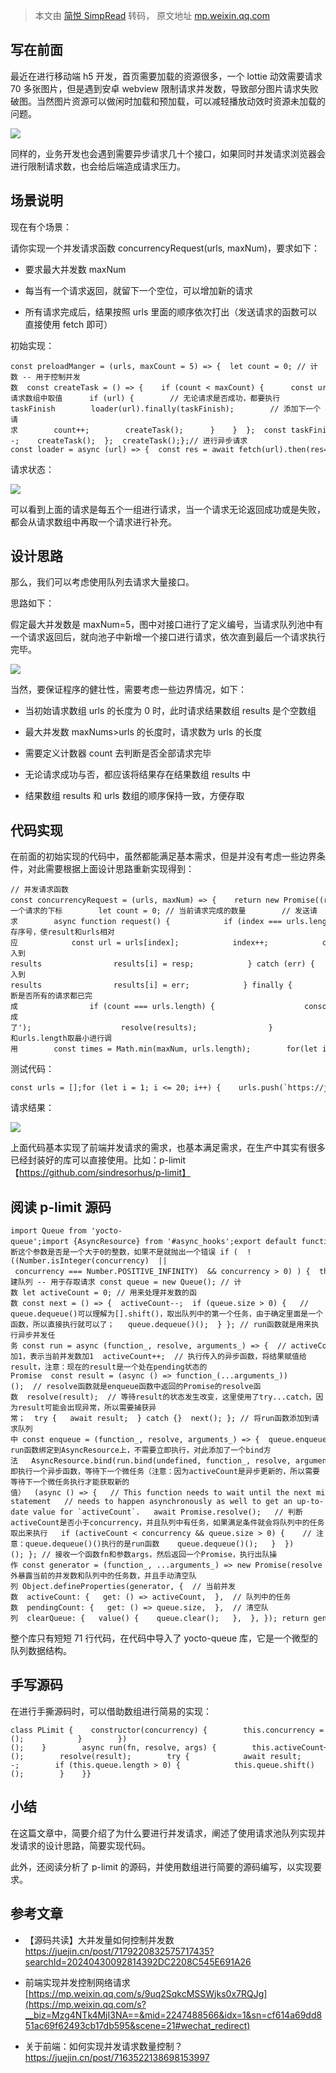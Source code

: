 > 本文由 [简悦 SimpRead](http://ksria.com/simpread/) 转码， 原文地址 [mp.weixin.qq.com](https://mp.weixin.qq.com/s/7ZFFaVJmakDM7NgKUERzxA)

写在前面
----

最近在进行移动端 h5 开发，首页需要加载的资源很多，一个 lottie 动效需要请求 70 多张图片，但是遇到安卓 webview 限制请求并发数，导致部分图片请求失败破图。当然图片资源可以做闲时加载和预加载，可以减轻播放动效时资源未加载的问题。

![](https://mmbiz.qpic.cn/sz_mmbiz_png/83d3vL8fIicaVIVtBCvciaCvFAXiaOAWSlvuCEhKROBGoXzZibb5ibv5f14IXLP7LsuWhVibjHN0fNdiaAl6ATcNwxP1Q/640?wx_fmt=png&from=appmsg)

同样的，业务开发也会遇到需要异步请求几十个接口，如果同时并发请求浏览器会进行限制请求数，也会给后端造成请求压力。

场景说明
----

现在有个场景：

请你实现一个并发请求函数 concurrencyRequest(urls, maxNum)，要求如下：

*   要求最大并发数 maxNum
    
*   每当有一个请求返回，就留下一个空位，可以增加新的请求
    
*   所有请求完成后，结果按照 urls 里面的顺序依次打出（发送请求的函数可以直接使用 fetch 即可）
    

初始实现：

```
const preloadManger = (urls, maxCount = 5) => {  let count = 0; // 计数 -- 用于控制并发数  const createTask = () => {    if (count < maxCount) {      const url = urls.pop(); // 从请求数组中取值      if (url) {        // 无论请求是否成功，都要执行taskFinish        loader(url).finally(taskFinish);        // 添加下一个请求        count++;        createTask();      }    }  };  const taskFinish = () => {    count--;    createTask();  };  createTask();};// 进行异步请求const loader = async (url) => {  const res = await fetch(url).then(res=>res.json());  console.log("res",res);  return res}const urls = [];for (let i = 1; i <= 20; i++) {    urls.push(`https://jsonplaceholder.typicode.com/todos/${i}`);}preloadManger(urls, 5)
```

请求状态：

![](https://mmbiz.qpic.cn/sz_mmbiz_png/83d3vL8fIicaVIVtBCvciaCvFAXiaOAWSlvgRmfeUBSSnWgeUbvDuk59mjekahXsuRTwQBPpGGszSEdJicfWxLGcXg/640?wx_fmt=png&from=appmsg)

可以看到上面的请求是每五个一组进行请求，当一个请求无论返回成功或是失败，都会从请求数组中再取一个请求进行补充。

设计思路
----

那么，我们可以考虑使用队列去请求大量接口。

思路如下：

假定最大并发数是 maxNum=5，图中对接口进行了定义编号，当请求队列池中有一个请求返回后，就向池子中新增一个接口进行请求，依次直到最后一个请求执行完毕。

![](https://mmbiz.qpic.cn/sz_mmbiz_png/83d3vL8fIicaVIVtBCvciaCvFAXiaOAWSlv1eV457dndZAZzGk9fAUgbwWTbVWurWSgVicUnczXlQYFRjTmDOSHWyA/640?wx_fmt=png&from=appmsg)

当然，要保证程序的健壮性，需要考虑一些边界情况，如下：

*   当初始请求数组 urls 的长度为 0 时，此时请求结果数组 results 是个空数组
    
*   最大并发数 maxNums>urls 的长度时，请求数为 urls 的长度
    
*   需要定义计数器 count 去判断是否全部请求完毕
    
*   无论请求成功与否，都应该将结果存在结果数组 results 中
    
*   结果数组 results 和 urls 数组的顺序保持一致，方便存取
    

代码实现
----

在前面的初始实现的代码中，虽然都能满足基本需求，但是并没有考虑一些边界条件，对此需要根据上面设计思路重新实现得到：

```
// 并发请求函数const concurrencyRequest = (urls, maxNum) => {    return new Promise((resolve) => {        if (urls.length === 0) {            resolve([]);            return;        }        const results = [];        let index = 0; // 下一个请求的下标        let count = 0; // 当前请求完成的数量        // 发送请求        async function request() {            if (index === urls.length) return;            const i = index; // 保存序号，使result和urls相对应            const url = urls[index];            index++;            console.log(url);            try {                const resp = await fetch(url);                // resp 加入到results                results[i] = resp;            } catch (err) {                // err 加入到results                results[i] = err;            } finally {                count++;                // 判断是否所有的请求都已完成                if (count === urls.length) {                    console.log('完成了');                    resolve(results);                }                request();            }        }        // maxNum和urls.length取最小进行调用        const times = Math.min(maxNum, urls.length);        for(let i = 0; i < times; i++) {            request();        }    })}
```

测试代码：

```
const urls = [];for (let i = 1; i <= 20; i++) {    urls.push(`https://jsonplaceholder.typicode.com/todos/${i}`);}concurrencyRequest(urls, 5).then(res => {    console.log(res);})
```

请求结果：

![](https://mmbiz.qpic.cn/sz_mmbiz_png/83d3vL8fIicaVIVtBCvciaCvFAXiaOAWSlv51rpAj5tksVdcuFGfC98quMHUp5IwcNiaapsh7y0mao0Naczb58Mibpg/640?wx_fmt=png&from=appmsg)

上面代码基本实现了前端并发请求的需求，也基本满足需求，在生产中其实有很多已经封装好的库可以直接使用。比如：p-limit【https://github.com/sindresorhus/p-limit】

阅读 p-limit 源码
-------------

```
import Queue from 'yocto-queue';import {AsyncResource} from '#async_hooks';export default function pLimit(concurrency) { // 判断这个参数是否是一个大于0的整数，如果不是就抛出一个错误 if (  !((Number.isInteger(concurrency)  || concurrency === Number.POSITIVE_INFINITY)  && concurrency > 0) ) {  throw new TypeError('Expected `concurrency` to be a number from 1 and up'); } // 创建队列 -- 用于存取请求 const queue = new Queue(); // 计数 let activeCount = 0; // 用来处理并发数的函数 const next = () => {  activeCount--;  if (queue.size > 0) {   // queue.dequeue()可以理解为[].shift()，取出队列中的第一个任务，由于确定里面是一个函数，所以直接执行就可以了；   queue.dequeue()();  } }; // run函数就是用来执行异步并发任务 const run = async (function_, resolve, arguments_) => {  // activeCount加1，表示当前并发数加1  activeCount++;  // 执行传入的异步函数，将结果赋值给result，注意：现在的result是一个处在pending状态的Promise  const result = (async () => function_(...arguments_))();  // resolve函数就是enqueue函数中返回的Promise的resolve函数  resolve(result);  // 等待result的状态发生改变，这里使用了try...catch，因为result可能会出现异常，所以需要捕获异常；  try {   await result;  } catch {}  next(); }; // 将run函数添加到请求队列中 const enqueue = (function_, resolve, arguments_) => {  queue.enqueue(   // 将run函数绑定到AsyncResource上，不需要立即执行，对此添加了一个bind方法   AsyncResource.bind(run.bind(undefined, function_, resolve, arguments_)),  );  // 立即执行一个异步函数，等待下一个微任务（注意：因为activeCount是异步更新的，所以需要等待下一个微任务执行才能获取新的值）  (async () => {   // This function needs to wait until the next microtask before comparing   // `activeCount` to `concurrency`, because `activeCount` is updated asynchronously   // when the run function is dequeued and called. The comparison in the if-statement   // needs to happen asynchronously as well to get an up-to-date value for `activeCount`.   await Promise.resolve();   // 判断activeCount是否小于concurrency，并且队列中有任务，如果满足条件就会将队列中的任务取出来执行   if (activeCount < concurrency && queue.size > 0) {    // 注意：queue.dequeue()()执行的是run函数    queue.dequeue()();   }  })(); }; // 接收一个函数fn和参数args，然后返回一个Promise，执行出队操作 const generator = (function_, ...arguments_) => new Promise(resolve => {  enqueue(function_, resolve, arguments_); }); // 向外暴露当前的并发数和队列中的任务数，并且手动清空队列 Object.defineProperties(generator, {  // 当前并发数  activeCount: {   get: () => activeCount,  },  // 队列中的任务数  pendingCount: {   get: () => queue.size,  },  // 清空队列  clearQueue: {   value() {    queue.clear();   },  }, }); return generator;}
```

整个库只有短短 71 行代码，在代码中导入了 yocto-queue 库，它是一个微型的队列数据结构。

手写源码
----

在进行手撕源码时，可以借助数组进行简易的实现：

```
class PLimit {    constructor(concurrency) {        this.concurrency = concurrency;        this.activeCount = 0;        this.queue = [];                return (fn, ...args) => {            return new Promise(resolve => {               this.enqueue(fn, resolve, args);            });        }    }        enqueue(fn, resolve, args) {        this.queue.push(this.run.bind(this, fn, resolve, args));        (async () => {            await Promise.resolve();            if (this.activeCount < this.concurrency && this.queue.length > 0) {                this.queue.shift()();            }        })();    }        async run(fn, resolve, args) {        this.activeCount++;        const result = (async () => fn(...args))();        resolve(result);        try {            await result;        } catch {        }        this.next();    }        next() {        this.activeCount--;        if (this.queue.length > 0) {            this.queue.shift()();        }    }}
```

小结
--

在这篇文章中，简要介绍了为什么要进行并发请求，阐述了使用请求池队列实现并发请求的设计思路，简要实现代码。

此外，还阅读分析了 p-limit 的源码，并使用数组进行简要的源码编写，以实现要求。

参考文章
----

*   【源码共读】大并发量如何控制并发数 https://juejin.cn/post/7179220832575717435?searchId=20240430092814392DC2208C545E691A26
    
*   前端实现并发控制网络请求 [https://mp.weixin.qq.com/s/9uq2SqkcMSSWjks0x7RQJg](https://mp.weixin.qq.com/s?__biz=Mzg4NTk4MjI3NA==&mid=2247488566&idx=1&sn=cf614a69dd851ac69f62493cb17db595&scene=21#wechat_redirect)
    
*   关于前端：如何实现并发请求数量控制？https://juejin.cn/post/7163522138698153997